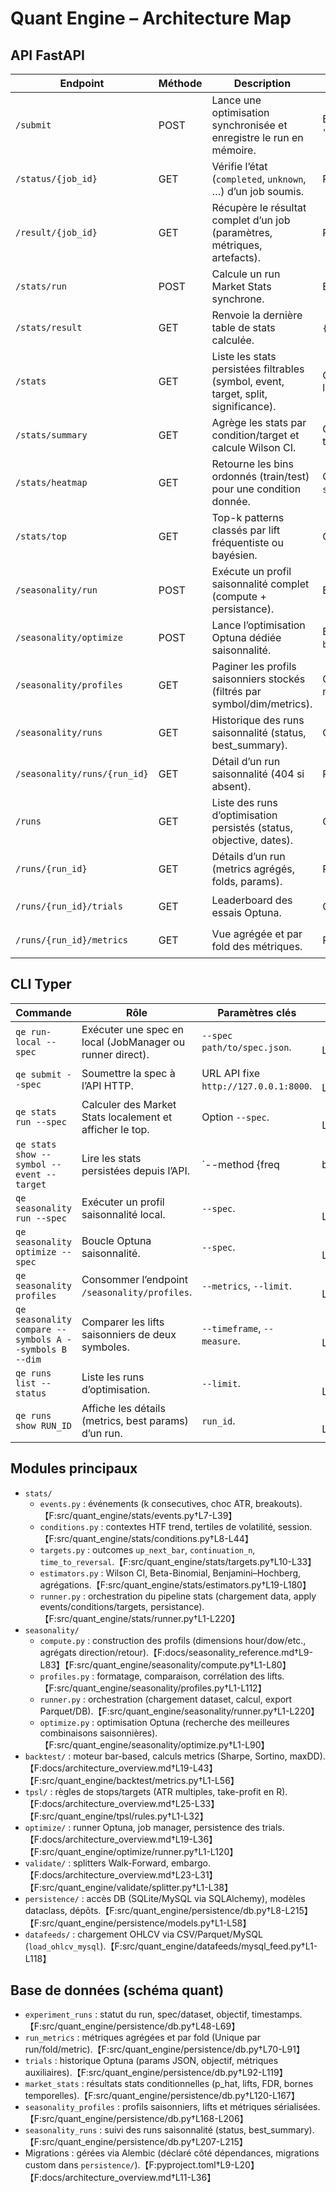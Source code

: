 # Quant Engine – Architecture Map

## API FastAPI
| Endpoint | Méthode | Description | Entrée/Sortie | Référence |
|----------|---------|-------------|---------------|-----------|
| `/submit` | POST | Lance une optimisation synchronisée et enregistre le run en mémoire. | Body = spec JSON validée via Pydantic → `{ "id": run_id }`. | 【F:src/quant_engine/api/app.py†L540-L555】 |
| `/status/{job_id}` | GET | Vérifie l’état (`completed`, `unknown`, …) d’un job soumis. | Path param `job_id` → `{ "status": ... }`. | 【F:src/quant_engine/api/app.py†L557-L566】 |
| `/result/{job_id}` | GET | Récupère le résultat complet d’un job (paramètres, métriques, artefacts). | Path param `job_id` → `{ "result": {...} }`. | 【F:src/quant_engine/api/app.py†L568-L576】 |
| `/stats/run` | POST | Calcule un run Market Stats synchrone. | Body = `StatsSpec` → `{ "status": "completed" }`. | 【F:src/quant_engine/api/app.py†L578-L587】 |
| `/stats/result` | GET | Renvoie la dernière table de stats calculée. | `{ "result": {columns, rows} }`. | 【F:src/quant_engine/api/app.py†L589-L600】 |
| `/stats` | GET | Liste les stats persistées filtrables (symbol, event, target, split, significance). | Query params → liste de lignes enrichies (p_hat, lifts, FDR). | 【F:src/quant_engine/api/app.py†L602-L622】 |
| `/stats/summary` | GET | Agrège les stats par condition/target et calcule Wilson CI. | Query params (symbol/timeframe/event) → tableau agrégé. | 【F:src/quant_engine/api/app.py†L624-L648】 |
| `/stats/heatmap` | GET | Retourne les bins ordonnés (train/test) pour une condition donnée. | Query params `symbol,timeframe,event,target,condition_name`. | 【F:src/quant_engine/api/app.py†L650-L662】 |
| `/stats/top` | GET | Top-k patterns classés par lift fréquentiste ou bayésien. | Query `k`, `method`, `significant_only`. | 【F:src/quant_engine/api/app.py†L664-L678】 |
| `/seasonality/run` | POST | Exécute un profil saisonnalité complet (compute + persistance). | Body = `SeasonalitySpec` → résumé JSON. | 【F:src/quant_engine/api/app.py†L680-L688】 |
| `/seasonality/optimize` | POST | Lance l’optimisation Optuna dédiée saisonnalité. | Body = `SeasonalitySpec` → `{best_value, best_params, ...}`. | 【F:src/quant_engine/api/app.py†L690-L698】 |
| `/seasonality/profiles` | GET | Paginer les profils saisonniers stockés (filtrés par symbol/dim/metrics). | Query (metrics optionnelles) → liste de profils + metrics JSON. | 【F:src/quant_engine/api/app.py†L700-L720】 |
| `/seasonality/runs` | GET | Historique des runs saisonnalité (status, best_summary). | Query (status/spec_id/dataset_id). | 【F:src/quant_engine/api/app.py†L722-L740】 |
| `/seasonality/runs/{run_id}` | GET | Détail d’un run saisonnalité (404 si absent). | Path `run_id`. | 【F:src/quant_engine/api/app.py†L742-L753】 |
| `/runs` | GET | Liste des runs d’optimisation persistés (status, objective, dates). | Query `status/date_from/date_to`. | 【F:src/quant_engine/api/app.py†L755-L772】 |
| `/runs/{run_id}` | GET | Détails d’un run (metrics agrégés, folds, params). | Path `run_id`. | 【F:src/quant_engine/api/app.py†L774-L786】 |
| `/runs/{run_id}/trials` | GET | Leaderboard des essais Optuna. | Query `order_by`, pagination. | 【F:src/quant_engine/api/app.py†L788-L801】 |
| `/runs/{run_id}/metrics` | GET | Vue agrégée et par fold des métriques. | Path `run_id`. | 【F:src/quant_engine/api/app.py†L803-L812】 |

## CLI Typer
| Commande | Rôle | Paramètres clés | Référence |
|----------|------|-----------------|-----------|
| `qe run-local --spec` | Exécuter une spec en local (JobManager ou runner direct). | `--spec path/to/spec.json`. | 【F:src/quant_engine/cli/main.py†L23-L59】 |
| `qe submit --spec` | Soumettre la spec à l’API HTTP. | URL API fixe `http://127.0.0.1:8000`. | 【F:src/quant_engine/cli/main.py†L61-L105】 |
| `qe stats run --spec` | Calculer des Market Stats localement et afficher le top. | Option `--spec`. | 【F:src/quant_engine/cli/main.py†L107-L147】 |
| `qe stats show --symbol --event --target` | Lire les stats persistées depuis l’API. | `--method {freq|bayes}`, `--limit`, `--significant-only`. | 【F:src/quant_engine/cli/main.py†L149-L199】 |
| `qe seasonality run --spec` | Exécuter un profil saisonnalité local. | `--spec`. | 【F:src/quant_engine/cli/main.py†L201-L226】 |
| `qe seasonality optimize --spec` | Boucle Optuna saisonnalité. | `--spec`. | 【F:src/quant_engine/cli/main.py†L228-L252】 |
| `qe seasonality profiles` | Consommer l’endpoint `/seasonality/profiles`. | `--metrics`, `--limit`. | 【F:src/quant_engine/cli/main.py†L254-L304】 |
| `qe seasonality compare --symbols A --symbols B --dim` | Comparer les lifts saisonniers de deux symboles. | `--timeframe`, `--measure`. | 【F:src/quant_engine/cli/main.py†L306-L368】 |
| `qe runs list --status` | Liste les runs d’optimisation. | `--limit`. | 【F:src/quant_engine/cli/main.py†L370-L402】 |
| `qe runs show RUN_ID` | Affiche les détails (metrics, best params) d’un run. | `run_id`. | 【F:src/quant_engine/cli/main.py†L404-L437】 |

## Modules principaux
- `stats/`
  - `events.py` : événements (k consecutives, choc ATR, breakouts).【F:src/quant_engine/stats/events.py†L7-L39】
  - `conditions.py` : contextes HTF trend, tertiles de volatilité, session.【F:src/quant_engine/stats/conditions.py†L8-L44】
  - `targets.py` : outcomes `up_next_bar`, `continuation_n`, `time_to_reversal`.【F:src/quant_engine/stats/targets.py†L10-L33】
  - `estimators.py` : Wilson CI, Beta-Binomial, Benjamini–Hochberg, agrégations.【F:src/quant_engine/stats/estimators.py†L19-L180】
  - `runner.py` : orchestration du pipeline stats (chargement data, apply events/conditions/targets, persistance).【F:src/quant_engine/stats/runner.py†L1-L220】
- `seasonality/`
  - `compute.py` : construction des profils (dimensions hour/dow/etc., agrégats direction/retour).【F:docs/seasonality_reference.md†L9-L83】【F:src/quant_engine/seasonality/compute.py†L1-L80】
  - `profiles.py` : formatage, comparaison, corrélation des lifts.【F:src/quant_engine/seasonality/profiles.py†L1-L112】
  - `runner.py` : orchestration (chargement dataset, calcul, export Parquet/DB).【F:src/quant_engine/seasonality/runner.py†L1-L220】
  - `optimize.py` : optimisation Optuna (recherche des meilleures combinaisons saisonnières).【F:src/quant_engine/seasonality/optimize.py†L1-L90】
- `backtest/` : moteur bar-based, calculs metrics (Sharpe, Sortino, maxDD).【F:docs/architecture_overview.md†L19-L43】【F:src/quant_engine/backtest/metrics.py†L1-L56】
- `tpsl/` : règles de stops/targets (ATR multiples, take-profit en R).【F:docs/architecture_overview.md†L25-L33】【F:src/quant_engine/tpsl/rules.py†L1-L32】
- `optimize/` : runner Optuna, job manager, persistence des trials.【F:docs/architecture_overview.md†L19-L36】【F:src/quant_engine/optimize/runner.py†L1-L120】
- `validate/` : splitters Walk-Forward, embargo.【F:docs/architecture_overview.md†L23-L31】【F:src/quant_engine/validate/splitter.py†L1-L38】
- `persistence/` : accès DB (SQLite/MySQL via SQLAlchemy), modèles dataclass, dépôts.【F:src/quant_engine/persistence/db.py†L8-L215】【F:src/quant_engine/persistence/models.py†L1-L58】
- `datafeeds/` : chargement OHLCV via CSV/Parquet/MySQL (`load_ohlcv_mysql`).【F:src/quant_engine/datafeeds/mysql_feed.py†L1-L118】

## Base de données (schéma quant)
- `experiment_runs` : statut du run, spec/dataset, objectif, timestamps.【F:src/quant_engine/persistence/db.py†L48-L69】
- `run_metrics` : métriques agrégées et par fold (Unique par run/fold/metric).【F:src/quant_engine/persistence/db.py†L70-L91】
- `trials` : historique Optuna (params JSON, objectif, métriques auxiliaires).【F:src/quant_engine/persistence/db.py†L92-L119】
- `market_stats` : résultats stats conditionnelles (p_hat, lifts, FDR, bornes temporelles).【F:src/quant_engine/persistence/db.py†L120-L167】
- `seasonality_profiles` : profils saisonniers, lifts et métriques sérialisées.【F:src/quant_engine/persistence/db.py†L168-L206】
- `seasonality_runs` : suivi des runs saisonnalité (status, best_summary).【F:src/quant_engine/persistence/db.py†L207-L215】
- Migrations : gérées via Alembic (déclaré côté dépendances, migrations custom dans `persistence/`).【F:pyproject.toml†L9-L20】【F:docs/architecture_overview.md†L11-L36】
